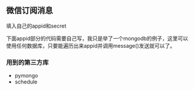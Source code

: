 ## 微信订阅消息

填入自己的appid和secret

下面appid部分的代码需要自己写，我只是举了一个mongodb的例子，这里可以使用任何数据库，只要能遍历出来appid并调用message()发送就可以了。

### 用到的第三方库

- pymongo
- schedule
